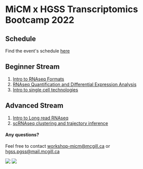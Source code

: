 # MiCM x HGSS Transcriptomics Bootcamp 2022

## Schedule

Find the event's schedule [here](https://mcgill-my.sharepoint.com/:b:/g/personal/larisa_moralessoto_mail_mcgill_ca/EVpZqxJlU91Fh2zhst2g64QBLX5B5tnLOxSziSYretT0XQ?e=HCPcvB)

## Beginner Stream
1. [Intro to RNAseq Formats](https://github.com/McGill-MiCM/MiCM_BootcampF22_IntroRNAseqFormats)
2. [RNAseq Quantification and Differential Expression Analysis](https://github.com/McGill-MiCM/MiCM_BootcampF22_RNAseqQuantification)
3. [Intro to single cell technologies](https://github.com/McGill-MiCM/MiCM_BootcampF22_Intro_Singlecell)

## Advanced Stream
1. [Intro to Long read RNAseq](https://github.com/McGill-MiCM/MiCM_BootcampF22_LongRead_RNAseq)
2. [scRNAseq clustering and trajectory inference](https://github.com/McGill-MiCM/MiCM_BootcampF22_singleCell_Clustering_trajectoryInference)




















#### Any questions?
Feel free to contact workshop-micm@mcgill.ca or hgss.pgss@mail.mcgill.ca 


![](https://user-images.githubusercontent.com/58442767/204903856-48c6178b-d553-416a-ad93-b864f48d73e7.png) ![](https://external-content.duckduckgo.com/iu/?u=https%3A%2F%2Fhgssconference2015.files.wordpress.com%2F2015%2F02%2Fhgsslogo-black.png%3Fw%3D300%26h%3D166&f=1&nofb=1&ipt=b75e34270421a48f84f43280839f281a84035b4e0c58a82c0e3a0a60946b12d9&ipo=images)
